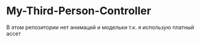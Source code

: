 # My-Third-Person-Controller
В этом репозитории нет анимаций и модельки т.к. я использую платный ассет
